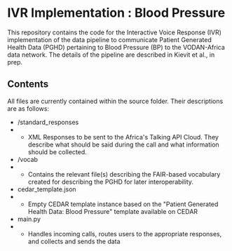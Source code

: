 # IVR Implementation : Blood Pressure

This repository contains the code for the Interactive Voice Response (IVR) implementation of the data pipeline to communicate Patient Generated Health Data (PGHD) pertaining to Blood Pressure (BP) to the VODAN-Africa data network. The details of the pipeline are described in Kievit et al., in prep. 

## Contents

All files are currently contained within the source folder. Their descriptions are as follows:

- /standard_responses
- - XML Responses to be sent to the Africa's Talking API Cloud. They describe what should be said during the call and what information should be collected.
- /vocab
- - Contains the relevant file(s) describing the FAIR-based vocabulary created for describing the PGHD for later interoperability.
- cedar_template.json
- - Empty CEDAR template instance based on the "Patient Generated Health Data: Blood Pressure" template available on CEDAR
- main.py
- - Handles incoming calls, routes users to the appropriate responses, and collects and sends the data
